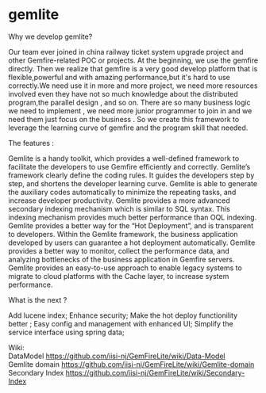 # gemlite
Why we develop gemlite?

Our team ever joined in china railway ticket system upgrade project and other Gemfire-related POC or projects.
At the beginning, we use the gemfire directly. Then we realize that gemfire is a very good develop platform that is flexible,powerful and with amazing performance,but it's hard to use correctly.We need use it in more and more project, we need more resources involved even they have not so much knowledge about the distributed program,the parallel design , and so on. There are so many business logic we need to implement , we need more junior programmer to join in and we need them just focus on the business . So we create this framework to leverage the learning curve of gemfire and the program skill that needed.

The features :

Gemlite is a handy toolkit, which provides a well-defined framework to facilitate the developers to use Gemfire efficiently and correctly.
Gemlite’s framework clearly define the coding rules. It guides the developers step by step, and shortens the developer learning curve.
Gemlite is able to generate the auxiliary codes automatically to minimize the repeating tasks, and increase developer productivity.
Gemlite provides a more advanced secondary indexing mechanism which is similar to SQL syntax. This indexing mechanism provides much better performance than OQL indexing.
Gemlite provides a better way for the “Hot Deployment”, and is transparent to developers. Within the Gemlite framework, the business application developed by users can guarantee a hot deployment automatically.
Gemlite provides a better way to monitor, collect the performance data, and analyzing bottlenecks of the business application in Gemfire servers.
Gemlite provides an easy-to-use approach to enable legacy systems to migrate to cloud platforms with the Cache layer, to increase system performance.


What is the next ?

Add lucene index;
Enhance security;
Make the hot deploy functionility better ;
Easy config and management with enhanced UI;
Simplify the service interface using spring data;


Wiki:<br>
DataModel https://github.com/iisi-nj/GemFireLite/wiki/Data-Model<br>
Gemlite domain https://github.com/iisi-nj/GemFireLite/wiki/Gemlite-domain<br>
Secondary Index https://github.com/iisi-nj/GemFireLite/wiki/Secondary-Index<br>

